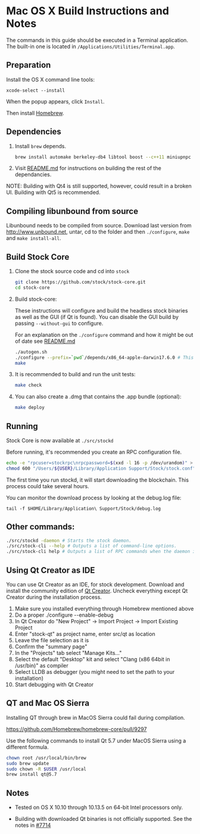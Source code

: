 # Mac OS X Build Instructions and Notes

The commands in this guide should be executed in a Terminal application.
The built-in one is located in `/Applications/Utilities/Terminal.app`.

## Preparation

Install the OS X command line tools:

`xcode-select --install`

When the popup appears, click `Install`.

Then install [Homebrew](http://brew.sh).

## Dependencies

1. Install `brew` depends.

    ```bash
    brew install automake berkeley-db4 libtool boost --c++11 miniupnpc openssl pkg-config homebrew/core/protobuf260 --c++11 qt5 libevent curl
    ```

2. Visit [README.md](../depends/README.md) for instructions on building the rest of the dependancies.

NOTE: Building with Qt4 is still supported, however, could result in a broken UI. Building with Qt5 is recommended.

## Compiling libunbound from source

Libunbound needs to be compiled from source. Download last version from http://www.unbound.net, untar, cd to the folder and then `./configure`, `make` and `make install-all`.


## Build Stock Core

1.  Clone the stock source code and cd into `stock`

    ```bash
    git clone https://github.com/stock/stock-core.git
    cd stock-core
    ```

2. Build stock-core:

    These instructions will configure and build the headless stock binaries as well as the GUI (if Qt is found).
    You can disable the GUI build by passing `--without-gui` to configure.

    For an explanation on the `./configure` command and how it might be out of date see [README.md](README.md)

    ```bash
    ./autogen.sh
    ./configure --prefix=`pwd`/depends/x86_64-apple-darwin17.6.0 # This command may be out of date due to OS updates
    make
    ```

3. It is recommended to build and run the unit tests:

    ```bash
    make check
    ```

4. You can also create a .dmg that contains the .app bundle (optional):

    ```bash
    make deploy
    ```

## Running

Stock Core is now available at `./src/stockd`

Before running, it's recommended you create an RPC configuration file.

```bash
echo -e "rpcuser=stockrpc\nrpcpassword=$(xxd -l 16 -p /dev/urandom)" > "/Users/${USER}/Library/Application Support/Stock/stock.conf"
chmod 600 "/Users/${USER}/Library/Application Support/Stock/stock.conf"
```

The first time you run stockd, it will start downloading the blockchain. This process could take several hours.

You can monitor the download process by looking at the debug.log file:

`tail -f $HOME/Library/Application\ Support/Stock/debug.log`

## Other commands:

```bash
./src/stockd -daemon # Starts the stock daemon.
./src/stock-cli --help # Outputs a list of command-line options.
./src/stock-cli help # Outputs a list of RPC commands when the daemon is running.
```

## Using Qt Creator as IDE

You can use Qt Creator as an IDE, for stock development.
Download and install the community edition of [Qt Creator](https://www.qt.io/download/).
Uncheck everything except Qt Creator during the installation process.

1. Make sure you installed everything through Homebrew mentioned above
2. Do a proper ./configure --enable-debug
3. In Qt Creator do "New Project" -> Import Project -> Import Existing Project
4. Enter "stock-qt" as project name, enter src/qt as location
5. Leave the file selection as it is
6. Confirm the "summary page"
7. In the "Projects" tab select "Manage Kits..."
8. Select the default "Desktop" kit and select "Clang (x86 64bit in /usr/bin)" as compiler
9. Select LLDB as debugger (you might need to set the path to your installation)
10. Start debugging with Qt Creator

## QT and Mac OS Sierra

Installing QT through brew in MacOS Sierra could fail during compilation.

https://github.com/Homebrew/homebrew-core/pull/9297

Use the following commands to install Qt 5.7 under MacOS Sierra using a different formula.

```bash
chown root /usr/local/bin/brew
sudo brew update
sudo chown -R $USER /usr/local
brew install qt@5.7
```

## Notes

- Tested on OS X 10.10 through 10.13.5 on 64-bit Intel processors only.

- Building with downloaded Qt binaries is not officially supported. See the notes in [#7714](https://github.com/stock/stock/issues/7714)
